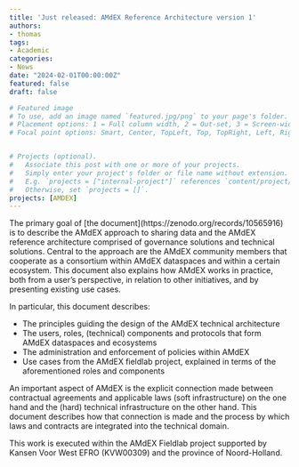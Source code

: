 ```yaml
---
title: 'Just released: AMdEX Reference Architecture version 1'
authors:
- thomas
tags:
- Academic
categories:
- News
date: "2024-02-01T00:00:00Z"
featured: false
draft: false

# Featured image
# To use, add an image named `featured.jpg/png` to your page's folder.
# Placement options: 1 = Full column width, 2 = Out-set, 3 = Screen-width
# Focal point options: Smart, Center, TopLeft, Top, TopRight, Left, Right, BottomLeft, Bottom, BottomRight


# Projects (optional).
#   Associate this post with one or more of your projects.
#   Simply enter your project's folder or file name without extension.
#   E.g. `projects = ["internal-project"]` references `content/project/deep-learning/index.md`.
#   Otherwise, set `projects = []`.
projects: [AMDEX]
---
```



<p>
The primary goal of [the document](https://zenodo.org/records/10565916) is to describe the AMdEX approach to sharing data and the AMdEX reference architecture comprised of governance solutions and technical solutions. Central to the approach are the AMdEX community members that cooperate as a consortium within AMdEX dataspaces and within a certain ecosystem. This document also explains how AMdEX works in practice, both from a user’s perspective, in relation to other initiatives, and by presenting existing use cases.
</p>

<p>
In particular, this document describes:
<ul>
 <li>The principles guiding the design of the AMdEX technical architecture</li>
 <li>The users, roles, (technical) components and protocols that form AMdEX dataspaces and ecosystems</li>
 <li>The administration and enforcement of policies within AMdEX</li> 
 <li>Use cases from the AMdEX fieldlab project, explained in terms of the aforementioned roles and components
 </li>
</ul>
</p>

<p>
An important aspect of AMdEX is the explicit connection made between contractual agreements and applicable laws (soft infrastructure) on the one hand and the (hard) technical infrastructure on the other hand. This document describes how that connection is made and the process by which laws and contracts are integrated into the technical domain.
</p>
<p>
This work is executed within the AMdEX Fieldlab project supported by Kansen Voor West EFRO (KVW00309) and the province of Noord-Holland.
</p>


